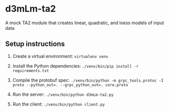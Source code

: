 # d3mLm-ta2
A mock TA2 module that creates linear, quadratic, and loess models of input data

## Setup instructions

1. Create a virtual environment: `virtualenv venv`

2. Install the Python dependencies: `./venv/bin/pip install -r requirements.txt`

3. Compile the protobuf spec: `./venv/bin/python -m grpc_tools.protoc -I proto --python_out=. --grpc_python_out=. core.proto`

4. Run the server: `./venv/bin/python d3mLm-ta2.py`

5. Run the client: `./venv/bin/python client.py`
